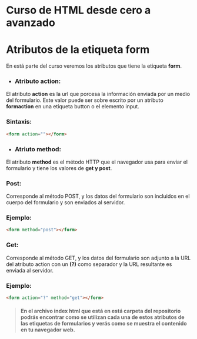 # Curso de HTML desde cero a avanzado

# Atributos de la etiqueta form
En está parte del curso veremos los atributos que tiene la etiqueta **form**.

* ### Atributo action:
El atributo **action** es la url que porcesa la información enviada por un medio del formulario. Este valor puede ser sobre escrito por un atributo **formaction** en una etiqueta button o el elemento input.

### Sintaxis:
```html
<form action=""></form>
```

* ### Atriuto method:
El atributo **method** es el método HTTP que el navegador usa para enviar el formulario y tiene los valores de **get y post**.

### Post:
Corresponde al método POST, y los datos del formulario son incluidos en el cuerpo del formulario y son enviados al servidor.

### Ejemplo:
```html
<form method="post"></form>
```

### Get:
Corresponde al método GET, y los datos del formulario son adjunto a la URL del atributo action con un **(?)** como separador y la URL resultante es enviada al servidor.

### Ejemplo:
```html
<form action="?" method="get"></form>
```

> #### En el archivo index html que está en está carpeta del repositorio podrás encontrar como se utilizan cada una de estos atributos de las etiquetas de formularios y verás como se muestra el contenido en tu navegador web.
